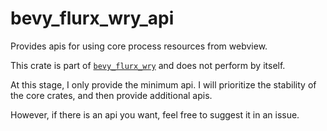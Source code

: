 # bevy_flurx_wry_api

Provides apis for using core process resources from webview.

This crate is part of [`bevy_flurx_wry`](https://github.com/not-elm/bevy_flurx_wry) and does not perform by itself.

At this stage, I only provide the minimum api.
I will prioritize the stability of the core crates, and then provide additional apis.

However, if there is an api you want, feel free to suggest it in an issue.
